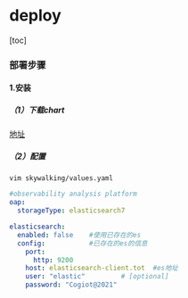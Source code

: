 # deploy

[toc]

### 部署步骤

#### 1.安装

##### （1）下载chart
[地址](https://github.com/apache/skywalking-kubernetes/tree/master/chart/skywalking)

##### （2）配置
```shell
vim skywalking/values.yaml
```

```yaml
#observability analysis platform
oap:
  storageType: elasticsearch7

elasticsearch:
  enabled: false    #使用已存在的es
  config:           #已存在的es的信息
    port:
      http: 9200
    host: elasticsearch-client.tot  #es地址
    user: "elastic"         # [optional]
    password: "Cogiot@2021"
```
